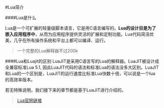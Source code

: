 #Lua简介

####Lua是什么

Lua是一个可扩展的轻量级脚本语言，它是用C语言编写的。**Lua的设计目是为了嵌入应用程序中**，从而为应用程序提供灵活的扩展和定制功能。Lua代码简洁优美，几乎在所有操作系统和平台上都可以编译、运行。

>一个完整的Lua解释器不过200k

####Lua和Luajit的区别
LuaJIT是采用C语言写的Lua的解释器。LuaJIT被设计成全兼容标准Lua 5.1, 因此LuaJIT代码的语法和标准Lua的语法没多大区别。LuaJIT和Lua的一个区别是，LuaJIT的运行速度比标准Lua快数十倍，可以说是一个lua的高效率版本。

若无特殊说明，我们接下来的章节都是基于LuaJIT进行介绍的。

>[Lua官网链接](http://www.lua.org/)
